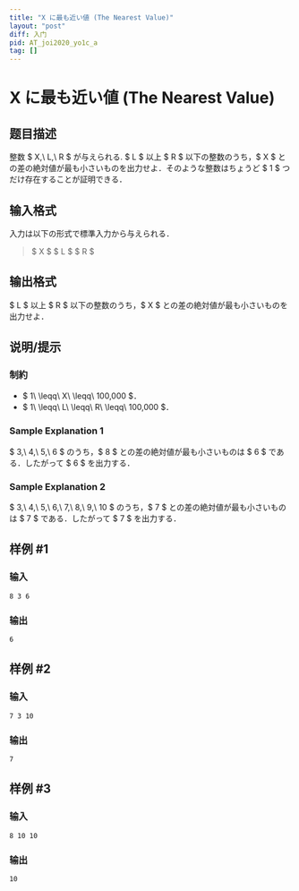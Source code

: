 ```yaml
---
title: "X に最も近い値 (The Nearest Value)"
layout: "post"
diff: 入门
pid: AT_joi2020_yo1c_a
tag: []
---
```


# X に最も近い値 (The Nearest Value)

## 题目描述

[problemUrl]: https://atcoder.jp/contests/joi2020yo1c/tasks/joi2020_yo1c_a

整数 $ X,\ L,\ R $ が与えられる. $ L $ 以上 $ R $ 以下の整数のうち，$ X $ との差の絶対値が最も小さいものを出力せよ．そのような整数はちょうど $ 1 $ つだけ存在することが証明できる．

## 输入格式

入力は以下の形式で標準入力から与えられる．

> $ X $ $ L $ $ R $

## 输出格式

$ L $ 以上 $ R $ 以下の整数のうち，$ X $ との差の絶対値が最も小さいものを出力せよ．

## 说明/提示

### 制約

- $ 1\ \leqq\ X\ \leqq\ 100\,000 $．
- $ 1\ \leqq\ L\ \leqq\ R\ \leqq\ 100\,000 $．

### Sample Explanation 1

$ 3,\ 4,\ 5,\ 6 $ のうち，$ 8 $ との差の絶対値が最も小さいものは $ 6 $ である．したがって $ 6 $ を出力する．

### Sample Explanation 2

$ 3,\ 4,\ 5,\ 6,\ 7,\ 8,\ 9,\ 10 $ のうち，$ 7 $ との差の絶対値が最も小さいものは $ 7 $ である．したがって $ 7 $ を出力する．

## 样例 #1

### 输入

```
8 3 6
```

### 输出

```
6
```

## 样例 #2

### 输入

```
7 3 10
```

### 输出

```
7
```

## 样例 #3

### 输入

```
8 10 10
```

### 输出

```
10
```

